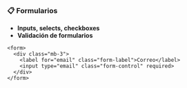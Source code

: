 ### **📋 Formularios**

* **Inputs, selects, checkboxes**
* **Validación de formularios**

```
<form>
  <div class="mb-3">
    <label for="email" class="form-label">Correo</label>
    <input type="email" class="form-control" required>
  </div>
</form>
```